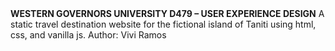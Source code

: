 <strong>
WESTERN GOVERNORS UNIVERSITY
D479 – USER EXPERIENCE DESIGN</strong>
A static travel destination website for the fictional island of Taniti using html, css, and vanilla js.
Author: Vivi Ramos
